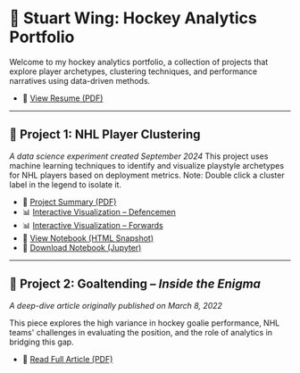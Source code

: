 # 🏒 Stuart Wing: Hockey Analytics Portfolio

Welcome to my hockey analytics portfolio, a collection of projects that explore player archetypes, clustering techniques, and performance narratives using data-driven methods.

- 📄 [View Resume (PDF)](Stuart_Wing.pdf)
---

## 📌 Project 1: NHL Player Clustering
*A data science experiment created September 2024*
This project uses machine learning techniques to identify and visualize playstyle archetypes for NHL players based on deployment metrics. Note: Double click a cluster label in the legend to isolate it.

- 📄 [Project Summary (PDF)](article2.pdf)
- 📊 [Interactive Visualization – Defencemen](def_clusters_iso.html)
- 📊 [Interactive Visualization – Forwards](fwd_clusters_iso.html)
- 📓 [View Notebook (HTML Snapshot)](nhl_clusters_notebook.html)
- 📓 [Download Notebook (Jupyter)](nhl_clusters.ipynb)

---

## 📌 Project 2: Goaltending – *Inside the Enigma*  
*A deep-dive article originally published on March 8, 2022*

This piece explores the high variance in hockey goalie performance, NHL teams' challenges in evaluating the position, and 
the role of analytics in bridging this gap. 

- 📄 [Read Full Article (PDF)](goaltending/article1.pdf)
